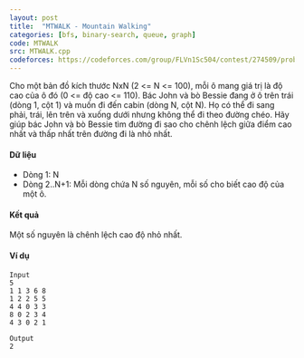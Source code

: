```yaml
---
layout: post
title:  "MTWALK - Mountain Walking"
categories: [bfs, binary-search, queue, graph]
code: MTWALK
src: MTWALK.cpp
codeforces: https://codeforces.com/group/FLVn1Sc504/contest/274509/problem/Y
---
```




  






Cho một bản đồ kích thước NxN (2 <= N <= 100), mỗi ô mang giá trị là độ cao của ô đó (0 <= độ cao <= 110). Bác John và bò Bessie đang ở ô trên trái (dòng 1, cột 1) và muốn đi đến cabin (dòng N, cột N). Họ có thể đi sang phải, trái, lên trên và xuống dưới nhưng không thể đi theo đường chéo. Hãy giúp bác John và bò Bessie tìm đường đi sao cho chênh lệch giữa điểm cao nhất và thấp nhất trên đường đi là nhỏ nhất.

#### Dữ liệu

+ Dòng 1: N
+ Dòng 2..N+1: Mỗi dòng chứa N số nguyên, mỗi số cho biết cao độ của một ô.

#### Kết quả

Một số nguyên là chênh lệch cao độ nhỏ nhất.

#### Ví dụ

```
Input
5
1 1 3 6 8
1 2 2 5 5
4 4 0 3 3
8 0 2 3 4
4 3 0 2 1

Output
2
```

<!--more-->

